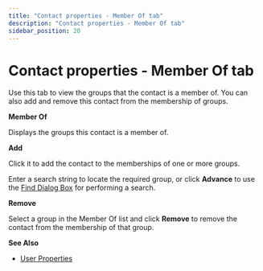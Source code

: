 ```yaml
---
title: "Contact properties - Member Of tab"
description: "Contact properties - Member Of tab"
sidebar_position: 20
---
```


# Contact properties - Member Of tab

Use this tab to view the groups that the contact is a member of. You can also add and remove this
contact from the membership of groups.

**Member Of**

Displays the groups this contact is a member of.

**Add**

Click it to add the contact to the memberships of one or more groups.

Enter a search string to locate the required group, or click **Advance** to use the
[Find Dialog Box](/docs/directorymanager/11.0/portal/generalfeatures/find.md) for performing a
search.

**Remove**

Select a group in the Member Of list and click **Remove** to remove the contact from the membership
of that group.

**See Also**

- [User Properties](/docs/directorymanager/11.0/portal/user/properties/overview.md)
